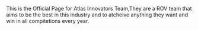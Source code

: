 This is the Official Page for Atlas Innovators Team,They are a ROV team that aims to be the best in this industry and to atcheive anything they want and win in all compitetions every year.
